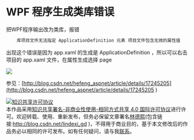 
# WPF 程序生成类库错误

把WPF程序输出改为类库，报错
```csharp
    库项目文件无法指定 ApplicationDefinition 元素 项目文件包含无效的属性值
```

<!--more-->


<!-- csdn -->

出现这个错误是因为 app.xaml 的生成是 ApplicationDefinition ，所以可以右击项目的  app.xaml 文件，在属性生成选择 page

![](http://7xqpl8.com1.z0.glb.clouddn.com/AwCCAwMAItoFADbzBgABAAQArj4BAGZDAgBo6AkA6Nk%3D%2F201753104937.jpg)

参见：[http://blog.csdn.net/hefeng_aspnet/article/details/17245205](http://blog.csdn.net/hefeng_aspnet/article/details/17245205 )





<a rel="license" href="http://creativecommons.org/licenses/by-nc-sa/4.0/"><img alt="知识共享许可协议" style="border-width:0" src="https://licensebuttons.net/l/by-nc-sa/4.0/88x31.png" /></a><br />本作品采用<a rel="license" href="http://creativecommons.org/licenses/by-nc-sa/4.0/">知识共享署名-非商业性使用-相同方式共享 4.0 国际许可协议</a>进行许可。欢迎转载、使用、重新发布，但务必保留文章署名[林德熙](http://blog.csdn.net/lindexi_gd)(包含链接:http://blog.csdn.net/lindexi_gd )，不得用于商业目的，基于本文修改后的作品务必以相同的许可发布。如有任何疑问，请与我[联系](mailto:lindexi_gd@163.com)。
